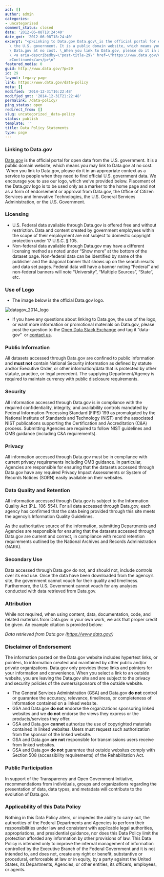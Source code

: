 ```yaml
---
acf: []
author: admin
categories:
- uncategorized
comment_status: closed
date: '2012-06-08T18:24:40'
date_gmt: '2012-06-08T18:24:40'
excerpt: "<p>Linking to Data.gov Data.gov\_is the official portal for open data from\
  \ the U.S. government. It is a public domain website, which means you may link to\
  \ Data.gov at no cost. \_When you link to Data.gov, please do it in an &hellip;\
  \ <a aria-describedby=\"post-title-29\" href=\"https://www.data.gov/data-policy\"\
  >Continued</a></p>\n"
featured_media: 0
guid: http://www.data.gov/?p=29
id: 29
layout: legacy-page
link: https://www.data.gov/data-policy
meta: []
modified: '2014-12-31T16:22:48'
modified_gmt: '2014-12-31T21:22:48'
permalink: /data-policy/
ping_status: open
redirect_from: []
slug: uncategorized__data-policy
status: publish
template: ''
title: Data Policy Statements
type: page
---
```

### Linking to Data.gov


[Data.gov](http://www.data.gov) is the official portal for open data from the U.S. government. It is a public domain website, which means you may link to Data.gov at no cost.  When you link to Data.gov, please do it in an appropriate context as a service to people when they need to find official U.S. government data. We encourage you to use our logo, which we’ve provided below. Placement of the Data.gov logo is to be used only as a marker to the home page and not as a form of endorsement or approval from Data.gov, the Office of Citizen Services and Innovative Technologies, the U.S. General Services Administration, or the U.S. Government.


### Licensing


* U.S. Federal data available through Data.gov is offered free and without restriction. Data and content created by government employees within the scope of their employment are not subject to domestic copyright protection under 17 U.S.C. § 105.
* Non-federal data available through Data.gov may have a different licensing method as noted under “Show more” at the bottom of the dataset page. Non-federal data can be identified by name of the publisher and the diagonal banner that shows up on the search results and data set pages. Federal data will have a banner noting “Federal” and non-federal banners will note “University”, “Multiple Sources”, “State”, etc.


### Use of Logo


* The image below is the official Data.gov logo.


![datagov_2014_logo](https://f.cloud.github.com/assets/1445364/1864941/e03ff8de-7800-11e3-9be2-5802c77747e9.jpg)


* If you have any questions about linking to Data.gov, the use of the logo, or want more information or promotional materials on Data.gov, please post the question to the [Open Data Stack Exchange](http://opendata.stackexchange.com) and tag it “data-gov”  or [contact us](/contact).


### Public Information


All datasets accessed through Data.gov are confined to public information and **must not** contain National Security information as defined by statute and/or Executive Order, or other information/data that is protected by other statute, practice, or legal precedent. The supplying Department/Agency is required to maintain currency with public disclosure requirements.


### Security


All information accessed through Data.gov is in compliance with the required confidentiality, integrity, and availability controls mandated by Federal Information Processing Standard (FIPS) 199 as promulgated by the National Institute of Standards and Technology (NIST) and the associated NIST publications supporting the Certification and Accreditation (C&A) process. Submitting Agencies are required to follow NIST guidelines and OMB guidance (including C&A requirements).


### Privacy


All information accessed through Data.gov must be in compliance with current privacy requirements including OMB guidance. In particular, Agencies are responsible for ensuring that the datasets accessed through Data.gov have any required Privacy Impact Assessments or System of Records Notices (SORN) easily available on their websites.


### Data Quality and Retention


All information accessed through Data.gov is subject to the Information Quality Act (P.L. 106-554). For all data accessed through Data.gov, each agency has confirmed that the data being provided through this site meets the agency’s Information Quality Guidelines.


As the authoritative source of the information, submitting Departments and Agencies are responsible for ensuring that the datasets accessed through Data.gov are current and correct, in compliance with record retention requirements outlined by the National Archives and Records Administration (NARA).


### Secondary Use


Data accessed through Data.gov do not, and should not, include controls over its end use. Once the data have been downloaded from the agency’s site, the government cannot vouch for their quality and timeliness. Furthermore, the U.S. Government cannot vouch for any analyses conducted with data retrieved from Data.gov.


### Attribution


While not required, when using content, data, documentation, code, and related materials from Data.gov in your own work, we ask that proper credit be given. An example citation is provided below:


*Data retrieved from Data.gov (https://www.data.gov/)*


### Disclaimer of Endorsement


The information posted on the Data.gov website includes hypertext links, or pointers, to information created and maintained by other public and/or private organizations. Data.gov only provides these links and pointers for your information and convenience. When you select a link to an outside website, you are leaving the Data.gov site and are subject to the privacy and security policies of the owners/sponsors of the outside website.


* The General Services Administration (GSA) and Data.gov **do not** control or guarantee the accuracy, relevance, timeliness, or completeness of information contained on a linked website.
* GSA and Data.gov **do not** endorse the organizations sponsoring linked websites and we **do not** endorse the views they express or the products/services they offer.
* GSA and Data.gov **cannot** authorize the use of copyrighted materials contained in linked websites. Users must request such authorization from the sponsor of the linked website.
* GSA and Data.gov **are not** responsible for transmissions users receive from linked websites.
* GSA and Data.gov **do not** guarantee that outside websites comply with Section 508 (accessibility requirements) of the Rehabilitation Act.


### Public Participation


In support of the Transparency and Open Government Initiative, recommendations from individuals, groups and organizations regarding the presentation of data, data types, and metadata will contribute to the evolution of Data.gov.


### Applicability of this Data Policy


Nothing in this Data Policy alters, or impedes the ability to carry out, the authorities of the Federal Departments and Agencies to perform their responsibilities under law and consistent with applicable legal authorities, appropriations, and presidential guidance, nor does this Data Policy limit the protection afforded any information by other provisions of law. This Data Policy is intended only to improve the internal management of information controlled by the Executive Branch of the Federal Government and it is not intended to, and does not, create any right or benefit, substantive or procedural, enforceable at law or in equity, by a party against the United States, its Departments, Agencies, or other entities, its officers, employees, or agents.


